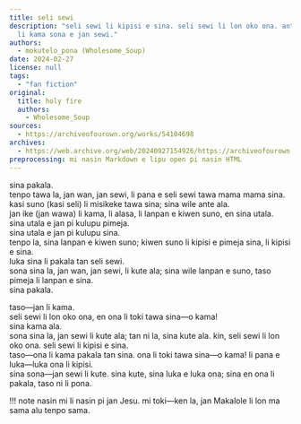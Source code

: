 ```yaml
---
title: seli sewi
description: "seli sewi li kipisi e sina. seli sewi li lon oko ona. ante: jan Makalole
  li kama sona e jan sewi."
authors:
  - mokutelo_pona (Wholesome_Soup)
date: 2024-02-27
license: null
tags:
  - "fan fiction"
original:
  title: holy fire
  authors:
    - Wholesome_Soup
sources:
  - https://archiveofourown.org/works/54104698
archives:
  - https://web.archive.org/web/20240927154926/https://archiveofourown.org/works/54104698
preprocessing: mi nasin Markdown e lipu open pi nasin HTML
---
```


sina pakala.  
tenpo tawa la, jan wan, jan sewi, li pana e seli sewi tawa mama mama sina.  
kasi suno (kasi seli) li misikeke tawa sina; sina wile ante ala.  
jan ike (jan wawa) li kama, li alasa, li lanpan e kiwen suno, en sina utala.  
sina utala e jan pi kulupu pimeja.  
sina utala e jan pi kulupu sina.  
tenpo la, sina lanpan e kiwen suno; kiwen suno li kipisi e pimeja sina, li kipisi e sina.  
luka sina li pakala tan seli sewi.  
sona sina la, jan wan, jan sewi, li kute ala; sina wile lanpan e suno, taso pimeja li lanpan e sina.  
sina pakala.

taso—jan li kama.  
seli sewi li lon oko ona, en ona li toki tawa sina—o kama!  
sina kama ala.  
sona sina la, jan sewi li kute ala; tan ni la, sina kute ala. kin, seli sewi li lon oko ona. seli sewi li kipisi e sina.  
taso—ona li kama pakala tan sina. ona li toki tawa sina—o kama! li pana e luka—luka ona li kipisi.  
sina sona—jan sewi li kute. sina kute, sina luka e luka ona; sina en ona li pakala, taso ni li pona.

!!! note
nasin mi li nasin pi jan Jesu. mi toki—ken la, jan Makalole li lon ma sama alu tenpo sama.
